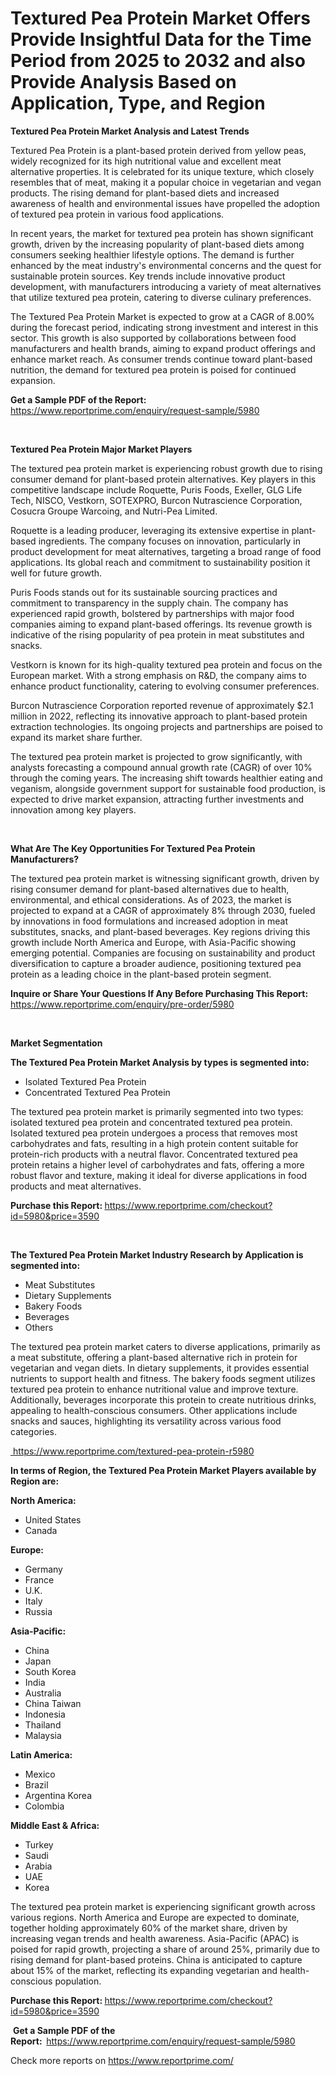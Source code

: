 <p><h1>Textured Pea Protein Market Offers Provide Insightful Data for the Time Period from 2025 to 2032 and also Provide Analysis Based on Application, Type, and Region</h1></p><p><strong>Textured Pea Protein Market Analysis and Latest Trends</strong></p>
<p><p>Textured Pea Protein is a plant-based protein derived from yellow peas, widely recognized for its high nutritional value and excellent meat alternative properties. It is celebrated for its unique texture, which closely resembles that of meat, making it a popular choice in vegetarian and vegan products. The rising demand for plant-based diets and increased awareness of health and environmental issues have propelled the adoption of textured pea protein in various food applications.</p><p>In recent years, the market for textured pea protein has shown significant growth, driven by the increasing popularity of plant-based diets among consumers seeking healthier lifestyle options. The demand is further enhanced by the meat industry's environmental concerns and the quest for sustainable protein sources. Key trends include innovative product development, with manufacturers introducing a variety of meat alternatives that utilize textured pea protein, catering to diverse culinary preferences.</p><p>The Textured Pea Protein Market is expected to grow at a CAGR of 8.00% during the forecast period, indicating strong investment and interest in this sector. This growth is also supported by collaborations between food manufacturers and health brands, aiming to expand product offerings and enhance market reach. As consumer trends continue toward plant-based nutrition, the demand for textured pea protein is poised for continued expansion.</p></p>
<p><strong>Get a Sample PDF of the Report:&nbsp;</strong> <a href="https://www.reportprime.com/enquiry/request-sample/5980?utm_campaign=3067&utm_medium=2&utm_source=Github&utm_content=ia&utm_term=19032025&utm_id=textured-pea-protein">https://www.reportprime.com/enquiry/request-sample/5980</a></p>
<p>&nbsp;</p>
<p><strong>Textured Pea Protein Major Market Players</strong></p>
<p><p>The textured pea protein market is experiencing robust growth due to rising consumer demand for plant-based protein alternatives. Key players in this competitive landscape include Roquette, Puris Foods, Exeller, GLG Life Tech, NISCO, Vestkorn, SOTEXPRO, Burcon Nutrascience Corporation, Cosucra Groupe Warcoing, and Nutri-Pea Limited.</p><p>Roquette is a leading producer, leveraging its extensive expertise in plant-based ingredients. The company focuses on innovation, particularly in product development for meat alternatives, targeting a broad range of food applications. Its global reach and commitment to sustainability position it well for future growth.</p><p>Puris Foods stands out for its sustainable sourcing practices and commitment to transparency in the supply chain. The company has experienced rapid growth, bolstered by partnerships with major food companies aiming to expand plant-based offerings. Its revenue growth is indicative of the rising popularity of pea protein in meat substitutes and snacks.</p><p>Vestkorn is known for its high-quality textured pea protein and focus on the European market. With a strong emphasis on R&D, the company aims to enhance product functionality, catering to evolving consumer preferences. </p><p>Burcon Nutrascience Corporation reported revenue of approximately $2.1 million in 2022, reflecting its innovative approach to plant-based protein extraction technologies. Its ongoing projects and partnerships are poised to expand its market share further.</p><p>The textured pea protein market is projected to grow significantly, with analysts forecasting a compound annual growth rate (CAGR) of over 10% through the coming years. The increasing shift towards healthier eating and veganism, alongside government support for sustainable food production, is expected to drive market expansion, attracting further investments and innovation among key players.</p></p>
<p>&nbsp;</p>
<p><strong>What Are The Key Opportunities For Textured Pea Protein Manufacturers?</strong></p>
<p><p>The textured pea protein market is witnessing significant growth, driven by rising consumer demand for plant-based alternatives due to health, environmental, and ethical considerations. As of 2023, the market is projected to expand at a CAGR of approximately 8% through 2030, fueled by innovations in food formulations and increased adoption in meat substitutes, snacks, and plant-based beverages. Key regions driving this growth include North America and Europe, with Asia-Pacific showing emerging potential. Companies are focusing on sustainability and product diversification to capture a broader audience, positioning textured pea protein as a leading choice in the plant-based protein segment.</p></p>
<p><strong>Inquire or Share Your Questions If Any Before Purchasing This Report:</strong> <a href="https://www.reportprime.com/enquiry/pre-order/5980?utm_campaign=3067&utm_medium=2&utm_source=Github&utm_content=ia&utm_term=19032025&utm_id=textured-pea-protein">https://www.reportprime.com/enquiry/pre-order/5980</a></p>
<p>&nbsp;</p>
<p><strong>Market Segmentation</strong></p>
<p><strong>The Textured Pea Protein Market Analysis by types is segmented into:</strong></p>
<p><ul><li>Isolated Textured Pea Protein</li><li>Concentrated Textured Pea Protein</li></ul></p>
<p><p>The textured pea protein market is primarily segmented into two types: isolated textured pea protein and concentrated textured pea protein. Isolated textured pea protein undergoes a process that removes most carbohydrates and fats, resulting in a high protein content suitable for protein-rich products with a neutral flavor. Concentrated textured pea protein retains a higher level of carbohydrates and fats, offering a more robust flavor and texture, making it ideal for diverse applications in food products and meat alternatives.</p></p>
<p><strong>Purchase this Report:&nbsp;</strong><a href="https://www.reportprime.com/checkout?id=5980&price=3590&utm_campaign=3067&utm_medium=2&utm_source=Github&utm_content=ia&utm_term=19032025&utm_id=textured-pea-protein">https://www.reportprime.com/checkout?id=5980&price=3590</a></p>
<p>&nbsp;</p>
<p><strong>The Textured Pea Protein Market Industry Research by Application is segmented into:</strong></p>
<p><ul><li>Meat Substitutes</li><li>Dietary Supplements</li><li>Bakery Foods</li><li>Beverages</li><li>Others</li></ul></p>
<p><p>The textured pea protein market caters to diverse applications, primarily as a meat substitute, offering a plant-based alternative rich in protein for vegetarian and vegan diets. In dietary supplements, it provides essential nutrients to support health and fitness. The bakery foods segment utilizes textured pea protein to enhance nutritional value and improve texture. Additionally, beverages incorporate this protein to create nutritious drinks, appealing to health-conscious consumers. Other applications include snacks and sauces, highlighting its versatility across various food categories.</p></p>
<p><a href="https://www.reportprime.com/textured-pea-protein-r5980?utm_campaign=3067&utm_medium=2&utm_source=Github&utm_content=ia&utm_term=19032025&utm_id=textured-pea-protein">&nbsp;https://www.reportprime.com/textured-pea-protein-r5980</a></p>
<p><strong>In terms of Region, the Textured Pea Protein Market Players available by Region are:</strong></p>
<p>
    <p> <strong> North America: </strong>
        <ul>
            <li>United States</li>
            <li>Canada</li>
        </ul>
        </p> 
    <p> <strong> Europe: </strong>
        <ul>
            <li>Germany</li>
            <li>France</li>
            <li>U.K.</li>
            <li>Italy</li>
            <li>Russia</li>
        </ul>
        </p> 
    <p> <strong> Asia-Pacific: </strong>
        <ul>
            <li>China</li>
            <li>Japan</li>
            <li>South Korea</li>
            <li>India</li>
            <li>Australia</li>
            <li>China Taiwan</li>
            <li>Indonesia</li>
            <li>Thailand</li>
            <li>Malaysia</li>
        </ul>
        </p> 
    <p> <strong> Latin America: </strong>
        <ul>
            <li>Mexico</li>
            <li>Brazil</li>
            <li>Argentina Korea</li>
            <li>Colombia</li>
        </ul>
        </p> 
    <p> <strong> Middle East & Africa: </strong>
        <ul>
            <li>Turkey</li>
            <li>Saudi</li>
            <li>Arabia</li>
            <li>UAE</li>
            <li>Korea</li>
        </ul>
    </p>
    </p>
<p><p>The textured pea protein market is experiencing significant growth across various regions. North America and Europe are expected to dominate, together holding approximately 60% of the market share, driven by increasing vegan trends and health awareness. Asia-Pacific (APAC) is poised for rapid growth, projecting a share of around 25%, primarily due to rising demand for plant-based proteins. China is anticipated to capture about 15% of the market, reflecting its expanding vegetarian and health-conscious population.</p></p>
<p><strong>Purchase this Report: </strong><a href="https://www.reportprime.com/checkout?id=5980&price=3590&utm_campaign=3067&utm_medium=2&utm_source=Github&utm_content=ia&utm_term=19032025&utm_id=textured-pea-protein">https://www.reportprime.com/checkout?id=5980&price=3590</a></p>
<p>&nbsp;<strong>Get a Sample PDF of the Report:&nbsp;&nbsp;</strong><a href="https://www.reportprime.com/enquiry/request-sample/5980?utm_campaign=3067&utm_medium=2&utm_source=Github&utm_content=ia&utm_term=19032025&utm_id=textured-pea-protein">https://www.reportprime.com/enquiry/request-sample/5980</a></p>
<p><strong></strong></p>
<p>Check more reports on <a href="https://www.reportprime.com/?utm_campaign=3067&utm_medium=2&utm_source=Github&utm_content=ia&utm_term=19032025&utm_id=textured-pea-protein">https://www.reportprime.com/</a></p>